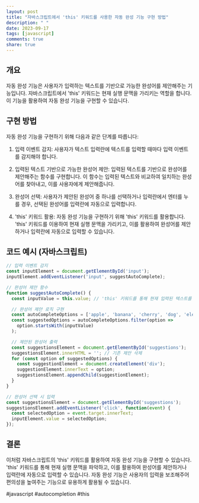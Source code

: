 ```yaml
---
layout: post
title: "자바스크립트에서 'this' 키워드를 사용한 자동 완성 기능 구현 방법"
description: " "
date: 2023-09-17
tags: [javascript]
comments: true
share: true
---
```


## 개요
자동 완성 기능은 사용자가 입력하는 텍스트를 기반으로 가능한 완성어를 제안해주는 기능입니다. 자바스크립트에서 'this' 키워드는 현재 실행 문맥을 가리키는 역할을 합니다. 이 기능을 활용하여 자동 완성 기능을 구현할 수 있습니다.

## 구현 방법
자동 완성 기능을 구현하기 위해 다음과 같은 단계를 따릅니다:

1. 입력 이벤트 감지: 사용자가 텍스트 입력란에 텍스트를 입력할 때마다 입력 이벤트를 감지해야 합니다.

2. 입력된 텍스트 기반으로 가능한 완성어 제안: 입력된 텍스트를 기반으로 완성어를 제안해주는 함수를 구현합니다. 이 함수는 입력된 텍스트와 비교하여 일치하는 완성어를 찾아내고, 이를 사용자에게 제안해줍니다.

3. 완성어 선택: 사용자가 제안된 완성어 중 하나를 선택하거나 입력란에서 엔터를 누를 경우, 선택된 완성어를 입력란에 자동으로 입력합니다.

4. 'this' 키워드 활용: 자동 완성 기능을 구현하기 위해 'this' 키워드를 활용합니다. 'this' 키워드를 이용하여 현재 실행 문맥을 가리키고, 이를 활용하여 완성어를 제안하거나 입력란에 자동으로 입력할 수 있습니다.

## 코드 예시 (자바스크립트)
```javascript
// 입력 이벤트 감지
const inputElement = document.getElementById('input');
inputElement.addEventListener('input', suggestAutoComplete);

// 완성어 제안 함수
function suggestAutoComplete() {
  const inputValue = this.value; // 'this' 키워드를 통해 현재 입력된 텍스트를 가져옴

  // 완성어 제안 로직 구현
  const autoCompleteOptions = ['apple', 'banana', 'cherry', 'dog', 'elephant'];
  const suggestedOptions = autoCompleteOptions.filter(option =>
    option.startsWith(inputValue)
  );

  // 제안된 완성어 출력
  const suggestionsElement = document.getElementById('suggestions');
  suggestionsElement.innerHTML = ''; // 기존 제안 삭제
  for (const option of suggestedOptions) {
    const suggestionElement = document.createElement('div');
    suggestionElement.innerText = option;
    suggestionsElement.appendChild(suggestionElement);
  }
}

// 완성어 선택 시 입력
const suggestionsElement = document.getElementById('suggestions');
suggestionsElement.addEventListener('click', function(event) {
  const selectedOption = event.target.innerText;
  inputElement.value = selectedOption;
});
```

## 결론
이처럼 자바스크립트의 'this' 키워드를 활용하여 자동 완성 기능을 구현할 수 있습니다. 'this' 키워드를 통해 현재 실행 문맥을 파악하고, 이를 활용하여 완성어를 제안하거나 입력란에 자동으로 입력할 수 있습니다. 자동 완성 기능은 사용자의 입력을 보조해주어 편의성을 높여주는 기능으로 유용하게 활용될 수 있습니다.

#javascript #autocompletion #this